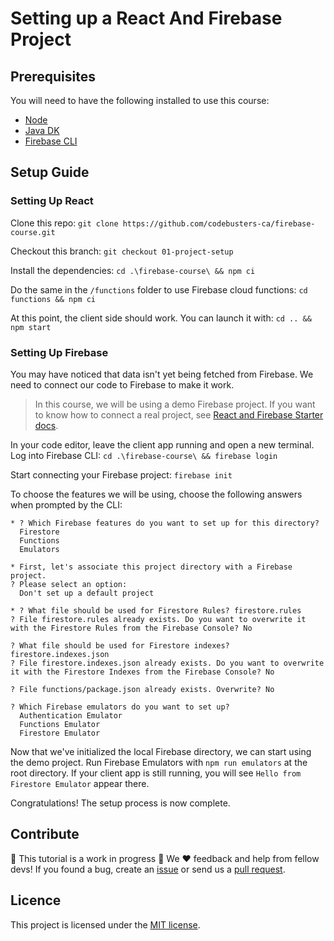 # Setting up a React And Firebase Project

## Prerequisites

You will need to have the following installed to use this course: 

* [Node](https://nodejs.org/en/)
* [Java DK](https://docs.oracle.com/en/java/javase/16/install/overview-jdk-installation.html#GUID-8677A77F-231A-40F7-98B9-1FD0B48C346A)
* [Firebase CLI](https://github.com/firebase/firebase-tools)

## Setup Guide

### Setting Up React

Clone this repo:
```git clone https://github.com/codebusters-ca/firebase-course.git```

Checkout this branch:
```git checkout 01-project-setup```

Install the dependencies:
```cd .\firebase-course\ && npm ci```

Do the same in the `/functions` folder to use Firebase cloud functions:
```cd functions && npm ci```

At this point, the client side should work. You can launch it with:
```cd .. && npm start``` 

### Setting Up Firebase

You may have noticed that data isn't yet being fetched from Firebase. We need to connect our code to Firebase to make it work.

> In this course, we will be using a demo Firebase project. If you want to know how to connect a real project, see [React and Firebase Starter docs](https://github.com/codebusters-ca/react-firebase-starter#react--firebase-starter).

In your code editor, leave the client app running and open a new terminal. Log into Firebase CLI:
```cd .\firebase-course\ && firebase login```

Start connecting your Firebase project: ```firebase init```

To choose the features we will be using, choose the following answers when prompted by the CLI:

```
* ? Which Firebase features do you want to set up for this directory?
  Firestore
  Functions
  Emulators

* First, let's associate this project directory with a Firebase project.
? Please select an option:
  Don't set up a default project
  
* ? What file should be used for Firestore Rules? firestore.rules
? File firestore.rules already exists. Do you want to overwrite it with the Firestore Rules from the Firebase Console? No

? What file should be used for Firestore indexes? firestore.indexes.json
? File firestore.indexes.json already exists. Do you want to overwrite it with the Firestore Indexes from the Firebase Console? No

? File functions/package.json already exists. Overwrite? No

? Which Firebase emulators do you want to set up?
  Authentication Emulator
  Functions Emulator
  Firestore Emulator
```

Now that we've initialized the local Firebase directory, we can start using the demo project. Run Firebase Emulators with `npm run emulators` at the root directory. 
If your client app is still running, you will see `Hello from Firestore Emulator` appear there.

Congratulations! The setup process is now complete.

## Contribute

🚧 This tutorial is a work in progress 🚧 We ❤️ feedback and help from fellow devs! If you found a bug, create an [issue](https://github.com/codebusters-ca/firebase-course/issues/new?labels=bug) or send us a [pull request](https://github.com/codebusters-ca/firebase-course/compare).

## Licence

This project is licensed under the [MIT license](https://github.com/codebusters-ca/firebase-course/blob/main/LICENSE).
